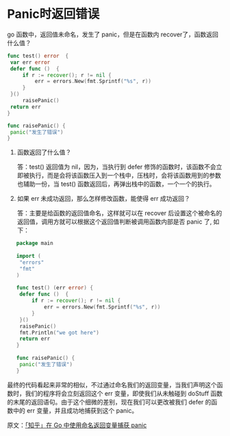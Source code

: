 # Panic时返回错误

go 函数中，返回值未命名，发生了 panic，但是在函数内 recover了，函数返回什么值？

   ```go
   func test() error  {
   	var err error 
   	defer func ()  {
   		if r := recover(); r != nil {
   			err = errors.New(fmt.Sprintf("%s", r))
   		}
   	}()
	    raisePanic()
   	return err
   }
   
   func raisePanic() {
   	panic("发生了错误")
   }
   ```


1. 函数返回了什么值？
   
   答：test() 返回值为 nil，因为，当执行到 defer 修饰的函数时，该函数不会立即被执行，而是会将该函数压入到一个栈中，压栈时，会将该函数用到的参数也辅助一份，当 test() 函数返回后，再弹出栈中的函数，一个一个的执行。
   
2. 如果 err 未成功返回，那么怎样修改函数，能使得 err 成功返回？ 

	答：主要是给函数的返回值命名，这样就可以在 recover 后设置这个被命名的返回值，调用方就可以根据这个返回值判断被调用函数内部是否 panic 了, 如下：
   
```go
   package main
   
   import (
   	"errors"
   	"fmt"
   )
   
   func test() (err error) { 
   	defer func ()  {
   		if r := recover(); r != nil {
   			err = errors.New(fmt.Sprintf("%s", r))
   		}
   	}()
   	raisePanic()
   	fmt.Println("we got here")
   	return err
   }
   
   func raisePanic() {
   	panic("发生了错误")
   }
```

  最终的代码看起来非常的相似，不过通过命名我们的返回变量，当我们声明这个函数时，我们的程序将会立刻返回这个 err 变量，即使我们从未触碰到 doStuff 函数的末尾的返回语句。由于这个细微的差别，现在我们可以更改被我们 defer 的函数中的 err 变量，并且成功地捕获到这个 panic。

原文：[「知乎」在 Go 中使用命名返回变量捕获 panic](https://zhuanlan.zhihu.com/p/136760696#)